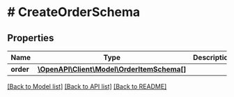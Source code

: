 # # CreateOrderSchema

## Properties

Name | Type | Description | Notes
------------ | ------------- | ------------- | -------------
**order** | [**\OpenAPI\Client\Model\OrderItemSchema[]**](OrderItemSchema.md) |  |

[[Back to Model list]](../../README.md#models) [[Back to API list]](../../README.md#endpoints) [[Back to README]](../../README.md)
